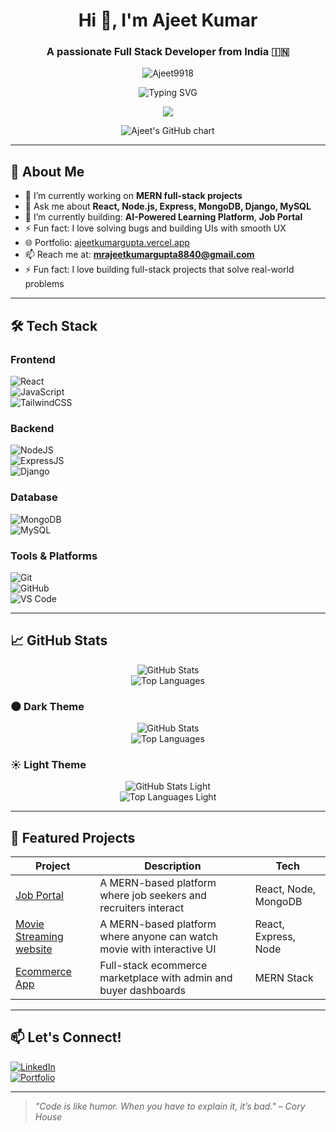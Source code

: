 <h1 align="center">Hi 👋, I'm Ajeet Kumar</h1>
<h3 align="center">A passionate Full Stack Developer from India 🇮🇳</h3>

<p align="center">
  <img src="https://komarev.com/ghpvc/?username=Ajeet9918&label=Profile%20views&color=0e75b6&style=flat" alt="Ajeet9918" />
</p>
<p align="center">
  <img src="https://readme-typing-svg.demolab.com?font=Fira+Code&weight=500&size=28&pause=1000&color=36BCF7&center=true&vCenter=true&width=1000&lines=Hi+there!+I'm+Ajeet+Kumar+%F0%9F%91%8B;Full+Stack+Web+Developer;Open+Source+Enthusiast;Lifelong+Learner+%F0%9F%92%BB" alt="Typing SVG" />
</p>
<p align="center">
  <img src="https://github-profile-summary-cards.vercel.app/api/cards/profile-details?username=Ajeet9918&theme=github_dark" />
</p>
<p align="center">
  <img src="https://ghchart.rshah.org/Ajeet9918" alt="Ajeet's GitHub chart" />
</p>



---

## 🚀 About Me

- 🌱 I’m currently working on **MERN full-stack projects**
- 💬 Ask me about **React, Node.js, Express, MongoDB, Django, MySQL**
- 🔭 I’m currently building: **AI-Powered Learning Platform**, **Job Portal**
- ⚡ Fun fact: I love solving bugs and building UIs with smooth UX
-  🌐 Portfolio: [ajeetkumargupta.vercel.app](https://ajeetkumargupta.vercel.app/)
- 📫 Reach me at: **mrajeetkumargupta8840@gmail.com**
- ⚡ Fun fact: I love building full-stack projects that solve real-world problems

---

## 🛠️ Tech Stack

### Frontend  
![React](https://img.shields.io/badge/-ReactJS-61DAFB?logo=react&logoColor=white&style=flat)  
![JavaScript](https://img.shields.io/badge/-JavaScript-F7DF1E?logo=javascript&logoColor=black&style=flat)  
![TailwindCSS](https://img.shields.io/badge/-TailwindCSS-38B2AC?logo=tailwind-css&logoColor=white&style=flat)

### Backend  
![NodeJS](https://img.shields.io/badge/-NodeJS-339933?logo=node.js&logoColor=white&style=flat)  
![ExpressJS](https://img.shields.io/badge/-Express-black?logo=express&logoColor=white&style=flat)  
![Django](https://img.shields.io/badge/-Django-092E20?logo=django&logoColor=white&style=flat)

### Database  
![MongoDB](https://img.shields.io/badge/-MongoDB-4EA94B?logo=mongodb&logoColor=white&style=flat)  
![MySQL](https://img.shields.io/badge/-MySQL-4479A1?logo=mysql&logoColor=white&style=flat)

### Tools & Platforms  
![Git](https://img.shields.io/badge/-Git-F05032?logo=git&logoColor=white&style=flat)  
![GitHub](https://img.shields.io/badge/-GitHub-181717?logo=github&logoColor=white&style=flat)  
![VS Code](https://img.shields.io/badge/-VS%20Code-007ACC?logo=visual-studio-code&logoColor=white&style=flat)

---

## 📈 GitHub Stats

<p align="center">
  <img src="https://github-readme-stats.vercel.app/api?username=Ajeet9918&show_icons=true&theme=radical" alt="GitHub Stats" />
  <br/>
  <img src="https://github-readme-stats.vercel.app/api/top-langs/?username=Ajeet9918&layout=compact&theme=radical" alt="Top Languages" />
</p>


### 🌑 Dark Theme
<p align="center">
  <img src="https://github-readme-stats.vercel.app/api?username=Ajeet9918&show_icons=true&theme=radical" alt="GitHub Stats" />
  <br/>
  <img src="https://github-readme-stats.vercel.app/api/top-langs/?username=Ajeet9918&layout=compact&theme=radical" alt="Top Languages" />
</p>

### ☀️ Light Theme
<p align="center">
  <img src="https://github-readme-stats.vercel.app/api?username=Ajeet9918&show_icons=true&theme=default" alt="GitHub Stats Light" />
  <br/>
  <img src="https://github-readme-stats.vercel.app/api/top-langs/?username=Ajeet9918&layout=compact&theme=default" alt="Top Languages Light" />
</p>

---

## 🧰 Featured Projects

| Project | Description | Tech |
|--------|-------------|------|
| [Job Portal](https://github.com/Ajeet9918/job-portal1) | A MERN-based platform where job seekers and recruiters interact | React, Node, MongoDB |
| [Movie Streaming website](https://github.com/Ajeet9918/movie-stream) | A MERN-based platform where anyone can watch movie with interactive UI | React, Express, Node |
| [Ecommerce App](https://github.com/Ajeet9918/e-commerce) | Full-stack ecommerce marketplace with admin and buyer dashboards | MERN Stack |

---

## 📫 Let's Connect!

[![LinkedIn](https://img.shields.io/badge/-LinkedIn-blue?style=flat&logo=linkedin)](https://www.linkedin.com/in/ajeetgupta1/)  
[![Portfolio](https://img.shields.io/badge/-Portfolio-black?style=flat&logo=github)](https://ajeetkumargupta.vercel.app)

---

> *"Code is like humor. When you have to explain it, it’s bad." – Cory House*

